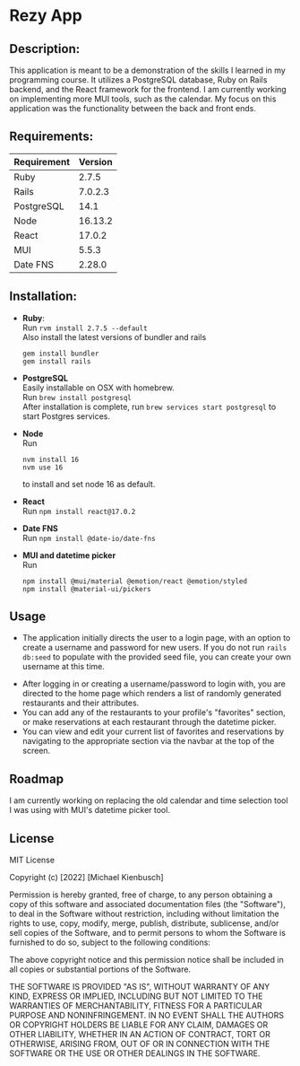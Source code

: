 # Rezy App
## Description:
This application is meant to be a demonstration of the skills I learned in my programming course. It utilizes a PostgreSQL database, Ruby on Rails backend, and the React framework for the frontend. I am currently working on implementing more MUI tools, such as the calendar. My focus on this application was the functionality between the back and front ends. 
## Requirements:  
| Requirement | Version |
| --- | --- |
| Ruby | 2.7.5 |
| Rails | 7.0.2.3 |
| PostgreSQL | 14.1 |
| Node | 16.13.2 |
| React | 17.0.2|
| MUI | 5.5.3 |
| Date FNS | 2.28.0 |

## Installation:
- **Ruby**:  
  Run `rvm install 2.7.5 --default`  
  Also install the latest versions of bundler and rails
  ```
  gem install bundler
  gem install rails
  ```
- **PostgreSQL**  
  Easily installable on OSX with homebrew.  
  Run `brew install postgresql`  
  After installation is complete, run `brew services start postgresql` to start Postgres services.  
- **Node**  
  Run
  ```
  nvm install 16
  nvm use 16
  ```
  to install and set node 16 as default. 
- **React**  
  Run `npm install react@17.0.2`

- **Date FNS**  
  Run `npm install @date-io/date-fns`

- **MUI and datetime picker**  
  Run 
  ```
  npm install @mui/material @emotion/react @emotion/styled
  npm install @material-ui/pickers
  ```

## Usage
- The application initially directs the user to a login page, with an option to create a username and password for new users. If you do not run `rails db:seed` to populate with the provided seed file, you can create your own username at this time.  
  
<!-- ![login](image path)   -->
- After logging in or creating a username/password to login with, you are directed to the home page which renders a list of randomly generated restaurants and their attributes.
- You can add any of the restaurants to your profile's "favorites" section, or make reservations at each restaurant through the datetime picker. 
- You can view and edit your current list of favorites and reservations by navigating to the appropriate section via the navbar at the top of the screen.
<!-- ![home](image path)   -->
  
<!-- ![usage](./images/usageGif.gif)   -->
## Roadmap  
I am currently working on replacing the old calendar and time selection tool I was using with MUI's datetime picker tool. 
## License
MIT License

Copyright (c) [2022] [Michael Kienbusch]

Permission is hereby granted, free of charge, to any person obtaining a copy
of this software and associated documentation files (the "Software"), to deal
in the Software without restriction, including without limitation the rights
to use, copy, modify, merge, publish, distribute, sublicense, and/or sell
copies of the Software, and to permit persons to whom the Software is
furnished to do so, subject to the following conditions:

The above copyright notice and this permission notice shall be included in all
copies or substantial portions of the Software.

THE SOFTWARE IS PROVIDED "AS IS", WITHOUT WARRANTY OF ANY KIND, EXPRESS OR
IMPLIED, INCLUDING BUT NOT LIMITED TO THE WARRANTIES OF MERCHANTABILITY,
FITNESS FOR A PARTICULAR PURPOSE AND NONINFRINGEMENT. IN NO EVENT SHALL THE
AUTHORS OR COPYRIGHT HOLDERS BE LIABLE FOR ANY CLAIM, DAMAGES OR OTHER
LIABILITY, WHETHER IN AN ACTION OF CONTRACT, TORT OR OTHERWISE, ARISING FROM,
OUT OF OR IN CONNECTION WITH THE SOFTWARE OR THE USE OR OTHER DEALINGS IN THE
SOFTWARE.